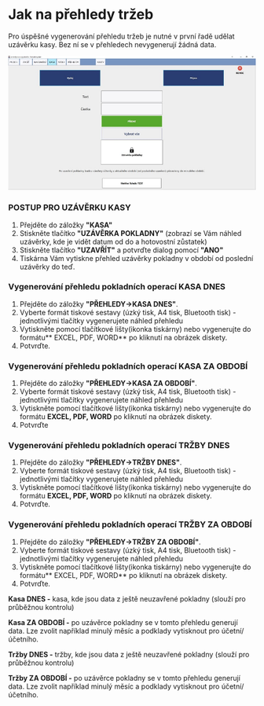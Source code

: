 # Jak na přehledy tržeb

Pro úspěšné vygenerování přehledu tržeb je nutné v první řadě udělat uzávěrku kasy. Bez ní se v přehledech nevygenerují žádná data.

![](/assets/KASA2.jpg)

### POSTUP PRO UZÁVĚRKU KASY

1. Přejděte do záložky **"KASA"**
2. Stiskněte tlačítko **"UZÁVĚRKA POKLADNY"** \(zobrazí se Vám náhled uzávěrky, kde je vidět datum od do a hotovostní zůstatek\)
3. Stiskněte tlačítko **"UZAVŘÍT"** a potvrďte dialog pomocí **"ANO"**
4. Tiskárna Vám vytiskne přehled uzávěrky pokladny v období od poslední uzávěrky do teď.

### Vygenerování přehledu pokladních operací KASA DNES

1. Přejděte do záložky **"PŘEHLEDY-&gt;KASA DNES"**.
2. Vyberte formát tiskové sestavy \(úzký tisk, A4 tisk, Bluetooth tisk\) - jednotlivými tlačítky vygenerujete náhled přehledu
3. Vytiskněte pomocí tlačítkové lišty\(ikonka tiskárny\) nebo vygenerujte do formátu** EXCEL, PDF, WORD** po kliknutí na obrázek diskety.
4. Potvrďte.

### Vygenerování přehledu pokladních operací KASA ZA OBDOBÍ

1. Přejděte do záložky **"PŘEHLEDY-&gt;KASA ZA OBDOBÍ"**.
2. Vyberte formát tiskové sestavy \(úzký tisk, A4 tisk, Bluetooth tisk\) - jednotlivými tlačítky vygenerujete náhled přehledu
3. Vytiskněte pomocí tlačítkové lišty\(ikonka tiskárny\) nebo vygenerujte do formátu **EXCEL, PDF, WORD** po kliknutí na obrázek diskety.
4. Potvrďte

### Vygenerování přehledu pokladních operací TRŽBY DNES

1. Přejděte do záložky **"PŘEHLEDY-&gt;TRŽBY DNES"**.
2. Vyberte formát tiskové sestavy \(úzký tisk, A4 tisk, Bluetooth tisk\) - jednotlivými tlačítky vygenerujete náhled přehledu
3. Vytiskněte pomocí tlačítkové lišty\(ikonka tiskárny\) nebo vygenerujte do formátu **EXCEL, PDF, WORD** po kliknutí na obrázek diskety.
4. Potvrďte.

### Vygenerování přehledu pokladních operací TRŽBY ZA OBDOBÍ

1. Přejděte do záložky **"PŘEHLEDY-&gt;TRŽBY ZA OBDOBÍ"**.
2. Vyberte formát tiskové sestavy \(úzký tisk, A4 tisk, Bluetooth tisk\) - jednotlivými tlačítky vygenerujete náhled přehledu
3. Vytiskněte pomocí tlačítkové lišty\(ikonka tiskárny\) nebo vygenerujte do formátu** EXCEL, PDF, WORD** po kliknutí na obrázek diskety.
4. Potvrďte.

**Kasa DNES -** kasa, kde jsou data z ještě neuzavřené pokladny \(slouží pro průběžnou kontrolu\)

**Kasa ZA OBDOBÍ -** po uzávěrce pokladny se v tomto přehledu generují data. Lze zvolit například minulý měsíc a podklady vytisknout pro účetní/účetního.

**Tržby DNES -** tržby, kde jsou data z ještě neuzavřené pokladny \(slouží pro průběžnou kontrolu\)

**Tržby ZA OBDOBÍ -** po uzávěrce pokladny se v tomto přehledu generují data. Lze zvolit například minulý měsíc a podklady vytisknout pro účetní/účetního.

